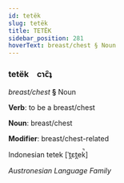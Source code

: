 ```yaml
---
id: tetëk
slug: tetëk
title: TETËK
sidebar_position: 281
hoverText: breast/chest § Noun
---
```


### tetëk&emsp;<span kind="abugida">cɿc̑ʇ</span>

*breast/chest* **§** Noun

**Verb**: to be a breast/chest

**Noun**: breast/chest

**Modifier**: breast/chest-related

Indonesian tetek  [ˈt̪ɛt̪ek̚]

*Austronesian Language Family*